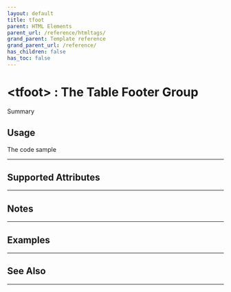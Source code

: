 ```yaml
---
layout: default
title: tfoot
parent: HTML Elements
parent_url: /reference/htmltags/
grand_parent: Template reference
grand_parent_url: /reference/
has_children: false
has_toc: false
---
```


# &lt;tfoot&gt; : The Table Footer Group

Summary

## Usage

 The code sample

---

## Supported Attributes


---

## Notes


---

## Examples


---


## See Also


---

